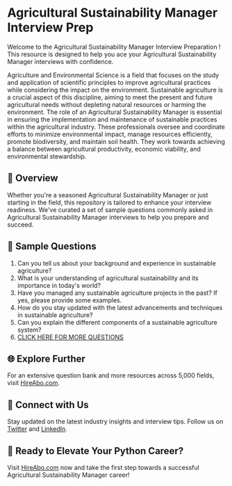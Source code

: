 # Agricultural Sustainability Manager Interview Prep

Welcome to the Agricultural Sustainability Manager Interview Preparation ! This resource is designed to help you ace your Agricultural Sustainability Manager interviews with confidence.

Agriculture and Environmental Science is a field that focuses on the study and application of scientific principles to improve agricultural practices while considering the impact on the environment. Sustainable agriculture is a crucial aspect of this discipline, aiming to meet the present and future agricultural needs without depleting natural resources or harming the environment. The role of an Agricultural Sustainability Manager is essential in ensuring the implementation and maintenance of sustainable practices within the agricultural industry. These professionals oversee and coordinate efforts to minimize environmental impact, manage resources efficiently, promote biodiversity, and maintain soil health. They work towards achieving a balance between agricultural productivity, economic viability, and environmental stewardship.

## 🚀 Overview

Whether you're a seasoned Agricultural Sustainability Manager or just starting in the field, this repository is tailored to enhance your interview readiness. We've curated a set of sample questions commonly asked in Agricultural Sustainability Manager interviews to help you prepare and succeed.

## 📝 Sample Questions

1. Can you tell us about your background and experience in sustainable agriculture?
2. What is your understanding of agricultural sustainability and its importance in today's world?
3. Have you managed any sustainable agriculture projects in the past? If yes, please provide some examples.
4. How do you stay updated with the latest advancements and techniques in sustainable agriculture?
5. Can you explain the different components of a sustainable agriculture system?
6. [CLICK HERE FOR MORE QUESTIONS](https://hireabo.com/job/10_4_2/Agricultural%20Sustainability%20Manager)

## 🌐 Explore Further

For an extensive question bank and more resources across 5,000 fields, visit [HireAbo.com](https://www.hireabo.com).

## 📱 Connect with Us

Stay updated on the latest industry insights and interview tips. Follow us on [Twitter](https://twitter.com/hireabo) and [LinkedIn](https://www.linkedin.com/in/hire-abo-3609972a8/).

## 🚀 Ready to Elevate Your Python Career?

Visit [HireAbo.com](https://www.hireabo.com) now and take the first step towards a successful Agricultural Sustainability Manager career!